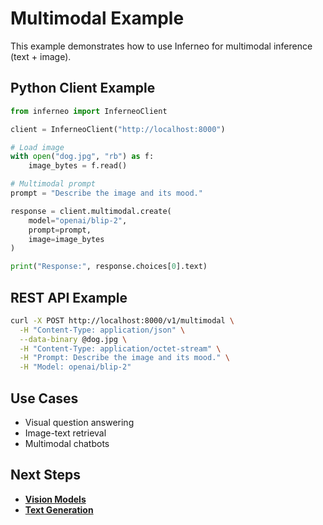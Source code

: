 # Multimodal Example

This example demonstrates how to use Inferneo for multimodal inference (text + image).

## Python Client Example

```python
from inferneo import InferneoClient

client = InferneoClient("http://localhost:8000")

# Load image
with open("dog.jpg", "rb") as f:
    image_bytes = f.read()

# Multimodal prompt
prompt = "Describe the image and its mood."

response = client.multimodal.create(
    model="openai/blip-2",
    prompt=prompt,
    image=image_bytes
)

print("Response:", response.choices[0].text)
```

## REST API Example

```bash
curl -X POST http://localhost:8000/v1/multimodal \
  -H "Content-Type: application/json" \
  --data-binary @dog.jpg \
  -H "Content-Type: application/octet-stream" \
  -H "Prompt: Describe the image and its mood." \
  -H "Model: openai/blip-2"
```

## Use Cases
- Visual question answering
- Image-text retrieval
- Multimodal chatbots

## Next Steps
- **[Vision Models](vision-models.md)**
- **[Text Generation](text-generation.md)** 